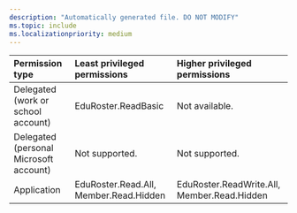 ```yaml
---
description: "Automatically generated file. DO NOT MODIFY"
ms.topic: include
ms.localizationpriority: medium
---
```


|Permission type|Least privileged permissions|Higher privileged permissions|
|:---|:---|:---|
|Delegated (work or school account)|EduRoster.ReadBasic|Not available.|
|Delegated (personal Microsoft account)|Not supported.|Not supported.|
|Application|EduRoster.Read.All, Member.Read.Hidden|EduRoster.ReadWrite.All, Member.Read.Hidden|


